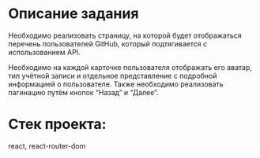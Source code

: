 # Описание задания
Необходимо реализовать страницу, на которой будет отображаться перечень пользователей GitHub, который подтягивается с использованием API.

Необходимо на каждой карточке пользователя отображать его аватар, тип учётной записи и отдельное представление с подробной информацией о пользователе.
Также необходимо реализовать пагинацию путём кнопок “Назад” и “Далее”.

# Стек проекта:
react, react-router-dom
